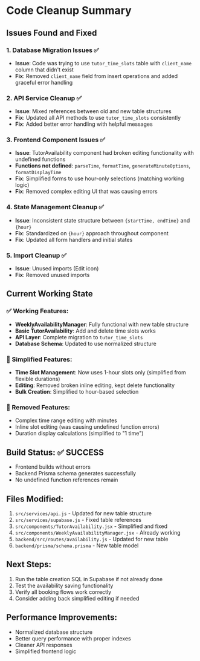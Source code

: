 # Code Cleanup Summary

## Issues Found and Fixed

### 1. Database Migration Issues ✅
- **Issue**: Code was trying to use `tutor_time_slots` table with `client_name` column that didn't exist
- **Fix**: Removed `client_name` field from insert operations and added graceful error handling

### 2. API Service Cleanup ✅
- **Issue**: Mixed references between old and new table structures
- **Fix**: Updated all API methods to use `tutor_time_slots` consistently
- **Fix**: Added better error handling with helpful messages

### 3. Frontend Component Issues ✅
- **Issue**: TutorAvailability component had broken editing functionality with undefined functions
- **Functions not defined**: `parseTime`, `formatTime`, `generateMinuteOptions`, `formatDisplayTime`
- **Fix**: Simplified forms to use hour-only selections (matching working logic)
- **Fix**: Removed complex editing UI that was causing errors

### 4. State Management Cleanup ✅
- **Issue**: Inconsistent state structure between `{startTime, endTime}` and `{hour}`
- **Fix**: Standardized on `{hour}` approach throughout component
- **Fix**: Updated all form handlers and initial states

### 5. Import Cleanup ✅
- **Issue**: Unused imports (Edit icon)
- **Fix**: Removed unused imports

## Current Working State

### ✅ Working Features:
- **WeeklyAvailabilityManager**: Fully functional with new table structure
- **Basic TutorAvailability**: Add and delete time slots works
- **API Layer**: Complete migration to `tutor_time_slots`
- **Database Schema**: Updated to use normalized structure

### 🔄 Simplified Features:
- **Time Slot Management**: Now uses 1-hour slots only (simplified from flexible durations)
- **Editing**: Removed broken inline editing, kept delete functionality
- **Bulk Creation**: Simplified to hour-based selection

### 🚫 Removed Features:
- Complex time range editing with minutes
- Inline slot editing (was causing undefined function errors)
- Duration display calculations (simplified to "1 time")

## Build Status: ✅ SUCCESS
- Frontend builds without errors
- Backend Prisma schema generates successfully
- No undefined function references remain

## Files Modified:
1. `src/services/api.js` - Updated for new table structure
2. `src/services/supabase.js` - Fixed table references
3. `src/components/TutorAvailability.jsx` - Simplified and fixed
4. `src/components/WeeklyAvailabilityManager.jsx` - Already working
5. `backend/src/routes/availability.js` - Updated for new table
6. `backend/prisma/schema.prisma` - New table model

## Next Steps:
1. Run the table creation SQL in Supabase if not already done
2. Test the availability saving functionality
3. Verify all booking flows work correctly
4. Consider adding back simplified editing if needed

## Performance Improvements:
- Normalized database structure
- Better query performance with proper indexes
- Cleaner API responses
- Simplified frontend logic